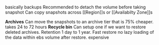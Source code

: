 basically backups
Recommended to detach the volume before taking snapshot
Can copy snapshots across [[Region]]s or [[Availabilty Zone]]s

**Archives**
Can move the snapshots to an archive tier that is 75% cheaper. takes 24 to 72 hours
**Recycle bin**
Can setup one if we want to restore deleted archives. Retention 1 day to 1 year.
Fast restore
no lazy loading of the data within ebs volume after restore. expensive


